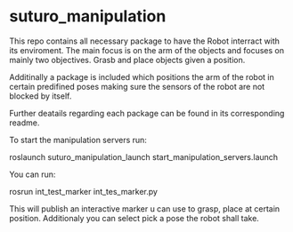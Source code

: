 # suturo_manipulation

This repo contains all necessary package to have the Robot interract with its enviroment. The main focus is on the arm of the objects and focuses on mainly two objectives. Grasb and place objects given a position.

Additinally a package is included which positions the arm of the robot in certain predifined poses making sure the sensors of the robot are not blocked by itself.

Further deatails regarding each package can be found in its corresponding readme.

To start the manipulation servers run:

roslaunch suturo_manipulation_launch start_manipulation_servers.launch 

You can run:

rosrun int_test_marker int_tes_marker.py

This will publish an interactive marker u can use to grasp, place at certain position. Additionaly you can select pick a pose the robot shall take. 
